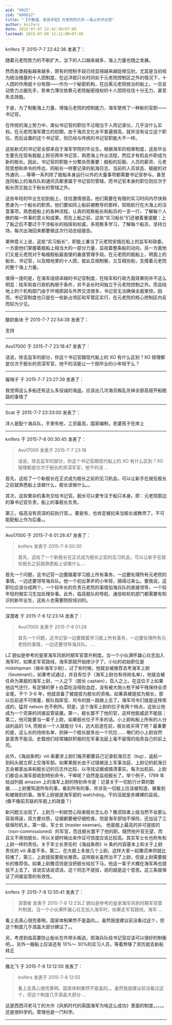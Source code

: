 ```yaml
---
aid: "9025"
zid: "600812"
title: "【不撕逼，发技术贴】元老院的爪牙——海上的书记官"
author: knifers
date: 2015-07-07 22:42:36+07:00
lastmod: 2015-07-08 13:12:00+07:00
---
```


knifers 于 2015-7-7 22:42:36 发表了：

随着元老院势力的不断扩大，治下的人口越来越多，海上力量也随之发展。

然而各类舰船越来越多，原有的控制手段已经显得越来越捉襟见肘。尤其是当初视为统治根基的十人团制度，在远洋舰只长时间处于元老院控制区之外的情况下，十人团的作用就十分有限——作为一个秘密机构，在远离元老院统治的船上，一旦反动势力占据先手，势单力薄仅依靠元老院秘密授权的十人团将往往十分无力，甚至失去效能。

于是，为了制衡海上力量，增强元老院的控制能力，海军使用了一种新的官职——书记官。

在传统的海上势力中，类似书记官的职位不过相当于人肉记录仪，几乎没什么实权。在元老院海军建立的初期，由于海员文化水平普遍很高，就并没有设立这个职位。而后设置的这个书记官，则已经与传统的书记官职能大不一样。

这些新式的书记官全部来自于海军学院的毕业生。根据海军的规章制度，这些毕业生要先在现有舰艇上担任两年书记官，熟悉海上作业流程，然后才有机会升职成为新的舰长。因此，书记官的职能十分繁杂而重要：舰船的后勤、人员的薪资、元老院思想和命令的传达、同船长一样要记录的航海日志、当前的人员状态、舰艇的对外通讯……等等一系列除了舰船本身运行以外的大量事项都需要书记官参与。甚至连同船上的海兵队和通讯员都隶属于书记官的管辖，而书记官本身的职位则仅次于船长而又独立于船长的管辖之外。

这些年轻的毕业生初到船上，往往激情很高，他们需要在有限的实习时间内尽快熟悉身为一个船长的职责。他们要如同上船前被教导的那样，知晓航行在大海上的注意事项，熟悉舰船上的各种流程，认真的观察船长和船员的一言一行，了解每个人做的每一件事的意义和成果。而在上船之前，这些“实习船长”们还被着重提醒：上了船之后不要过于干涉船长的指挥和权威，多观察多学习，了解每个船员，坚持立场，每次出海回来都要做这次行动总结报告。

某种意义上说，这些“实习船长”，职能上兼当了元老院安插在船上的监军和政委。一方面他们掌握着舰船上相当大的一部分力量，监视着整条船的动向，另一方面他们又是元老院对于每艘舰船最直接的垂直管理手段。在元老院的舰船上，明面上的船长、书记官，以及暗地里的十人团，彼此互相制衡，又互相协助，支撑着元老院的整个海上力量。

值得一提的是，在海军成绩卓越的书记官制度，在陆军和行政方面效果则并不这么明显：陆军和各行政机构限于条件，并不会长时间独立于元老院控制之外。而且陆地上的个机构部门由于环境原因与外界交流很多，书记官无法确保全面掌控。因而，书记官制度也只是在一些新占领区和军管区实行，在元老院的核心控制区内反而较为少见。

---

酸奶鱼块 于 2015-7-7 22:54:38 发表了：

支持

---

Avo17000 于 2015-7-7 23:18:47 发表了：

话说，除去监军的部分，你这个书记官跟现代船上的 XO 有什么区别？XO 按理都是仅次于舰长的资深军官，他干的活能让一个刚毕业的小年轻干么？

---

璇瑢子 于 2015-7-7 23:27:39 发表了：

我觉得这么多船还有这么多投诚的海盗。应该出几次海员叛乱杀掉全部高层开船跑路的事情了

---

Scat 于 2015-7-7 23:33:00 发表了：

洋人是配个海兵队，手里有枪，工资最高，国家编制，老婆孩子在岸上

---

knifers 于 2015-7-8 00:30:45 发表了：

> Avo17000 发表于 2015-7-7 23:18
>
> 话说，除去监军的部分，你这个书记官跟现代船上的 XO 有什么区别？XO 按理都是仅次于舰长的资深军官，他干的活 ...

首先，这给了一个新舰长在正式成为舰长之前的见习机会。可以让新手在就任舰长之前就熟悉船上该做什么，舰长该做什么。。

其次，这些繁杂的事务交给书记官。舰长可以更专注于船只本身。即：元老院那边的事书记官负责，船上的事舰长负责。

第三，临高没有资深的前执行官。。要是有，也肯定被拉来当舰长或教师了。不可能配船上作为后备。。

---

Avo17000 于 2015-7-8 01:28:47 发表了：

> knifers 发表于 2015-7-8 00:30
>
> 首先，这给了一个新舰长在正式成为舰长之前的见习机会。可以让新手在就任舰长之前就熟悉船上该做什么 ...

首先一个问题，这书记官一边要跟着学习舰上所有事务，一边要处理所有元老院的事情，一边还要领导海兵队。他一个初出茅庐的小年轻，搞得过来么。要我说，这职位应该分成两个，一个较年长的负责元老院的事情加海兵队的直接领导，一个较年轻的做实习生加处理杂事。此外，临高舰队的导航、通信和轮机部门都需要有知识的新毕业生，这些人也需要院校培训的。

---

深潜者 于 2015-7-8 12:23:14 发表了：

> Avo17000 发表于 2015-7-8 01:28
>
> 首先一个问题，这书记官一边要跟着学习舰上所有事务，一边要处理所有元老院的事情，一边还要领导海兵队。 ...

LZ 貌似是参考的皇家海军风帆时期军官晋升制度。当一个小伙满怀雄心壮志加入海军时，如果走军官路线，海军部就开始掺沙子了。小伙的初始职位是 midshipman（候补海军少尉），过了些时候，他就会被推荐去考海军上尉（lieutenant）。如果考试通过，并且有位子（海军上尉也有待岗名单），他就会被任命为某舰的海军上尉，一人之下（舰长 captain），百人之上。在这位子上如果他运气还行，有足够的萝卜白菜吃没得败血症，没有被大炮火枪干掉干残保持全须全尾，干个 3-6 年，他就具备了被提拔为舰长的资格。如果真被提拔为舰长，那以后前途不可限量，舰队指挥官、司令的就一路做上去了。海军司令们就是这样炼成的，猛将 nelson 也不例外。但是，这个海军上尉的位子有两个特点，这些让他成为一个完美的间接监管装置。第一，舰长罢不了他的官，这样他能威武不能屈；第二，他可能要当一辈子上尉，如果舰长位子不多的话。小上尉和船上所有的人分战利品的 1/4, 而舰长一个人就能分 1/4，远大前途在前，舰长收买得了吧？最重要的是，这么长的待岗名单，拱掉一个舰长就多出一个坑位…… 俺们的小上尉自然是富贵不能淫。史载他们经常踊跃积极的在军事法庭上毫不留情的指责自己的前上司。

此外，《海战条例》viii 条要求上尉们每天都要自己记录航海日志（log），返航一到码头就立即上交海军部。如果某舰长由于过错被送上军事法庭，上尉记的航海日志会被拿出来和舰长记的日志作比较，以寻找证据或搞清事实。每次出航前，上尉们都会从海军部收到特别命令，干嘛呢？自然是监视舰长了。举个例子，1799 年给战列舰 amazon 上的海军上尉的特别命令是：记录关于一切航行计算的数据……上尉要知道所有的事，看到所有的事，并涉及一切舰上应该被知道，被看到和被做到的事。海军上尉就是海军部的 watchdog，干的活就是赤裸裸的监视。(像不像前苏联的军舰上的政委？)

新问题又出现了。上尉万一利欲焚心陷害舰长怎么办？撒谎陷害上级当然不会那么容易得逞，双方要对质，证据都要被仔细检查。但是海军部怕不保险，还加设了三级保险机关。第一级，军士长 (master seaman)。 他是舰上最高的非可提拔的（non-commissioned）的军官，而且舰长罢不了他的职。既然他升官无望，而且又不用怕舰长，所以关键时候出来作证可信度应该比较高。其实军士长也附有和上尉一样的责任。关于军士长责任的《海战条例》ix 条的内容基本上和关于上尉责任的 viii 条差不多。第二，在大舰上多放几个上尉。这样大家一起撒谎串供就比较难了。第三，上尉提拔要舰长推荐。这样舰长虽然治不了上尉，但是上尉需要舰长的推荐信。如果上尉撒谎但是没把舰长给拉下马，他这一辈子大概在海军再也提拔不上去了。该说实话说谎话，这个同志不提拔，说的就是这个意思。这三条就保证了间接监管的有效性。

---

knifers 于 2015-7-8 12:55:41 发表了：

> 深潜者 发表于 2015-7-8 12:23LZ 貌似是参考的皇家海军风帆时期军官晋升制度。当一个小伙满怀雄心壮志加入海军时，如果走军官路线，海军 ...

看上去真心很完善啊。国家体制果然不是盖的。。虽然我提建议前没看过这个，但这个制度几乎涵盖大部分建议了。。

另，考虑到临高要防止船长在外带头叛逃，把海兵队给书记官应该可以很好的制衡吧。。另外一艘船上应该还有 10%～ 30%的实习人员，等着熬够了资历就去新船转正

---

雁北飞 于 2015-7-8 13:12:50 发表了：

> knifers 发表于 2015-7-8 12:55
>
> 看上去真心很完善啊。国家体制果然不是盖的。。虽然我提建议前没看过这个，但这个制度几乎涵盖大部分 ...

这是西西河老马丁的大作《风帆时代的英国海军为啥这么成功》里面的制度。。。。。还是很科学的。管理也是一门科学。

---
